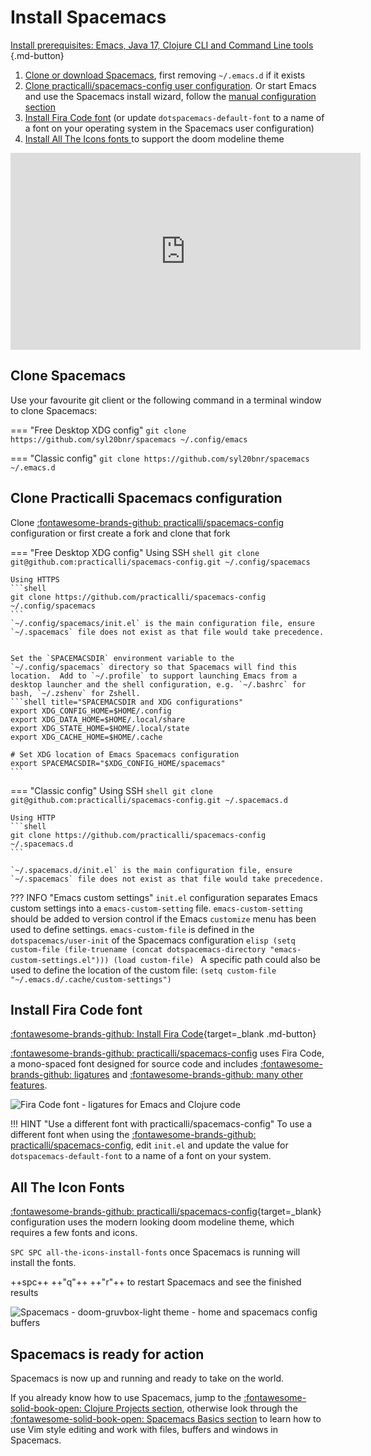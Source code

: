 # Install Spacemacs

[Install prerequisites: Emacs, Java 17, Clojure CLI and Command Line tools ](/spacemacs/install-spacemacs/pre-install/){.md-button}

1. [Clone or download Spacemacs](#clone-spacemacs), first removing `~/.emacs.d` if it exists
2. [Clone practicalli/spacemacs-config user configuration](#clone-practicalli-spacemacs-configuration).  Or start Emacs and use the Spacemacs install wizard, follow the [manual configuration section](manual-configuration/)
3. [Install Fira Code font](#install-fira-code-font) (or update `dotspacemacs-default-font` to a name of a font on your operating system in the Spacemacs user configuration)
4. [Install All The Icons fonts ](#all-the-icon-fonts) to support the doom modeline theme

<p style="text-align:center">
<iframe width="560" height="315" src="https://www.youtube.com/embed/rZNYLGw1qFk" title="YouTube video player" frameborder="0" allow="accelerometer; autoplay; clipboard-write; encrypted-media; gyroscope; picture-in-picture" allowfullscreen></iframe>
</p>


## Clone Spacemacs

Use your favourite git client or the following command in a terminal window to clone Spacemacs:

=== "Free Desktop XDG config"
    ```
    git clone https://github.com/syl20bnr/spacemacs ~/.config/emacs
    ```

=== "Classic config"
    ```
    git clone https://github.com/syl20bnr/spacemacs ~/.emacs.d
    ```

##  Clone Practicalli Spacemacs configuration

Clone [:fontawesome-brands-github: practicalli/spacemacs-config](https://github.com/practicalli/spacemacs-config) configuration or first create a fork and clone that fork

=== "Free Desktop XDG config"
    Using SSH
    ```shell
    git clone git@github.com:practicalli/spacemacs-config.git ~/.config/spacemacs
    ```

    Using HTTPS
    ```shell
    git clone https://github.com/practicalli/spacemacs-config ~/.config/spacemacs
    ```
    `~/.config/spacemacs/init.el` is the main configuration file, ensure `~/.spacemacs` file does not exist as that file would take precedence.


    Set the `SPACEMACSDIR` environment variable to the `~/.config/spacemacs` directory so that Spacemacs will find this location.  Add to `~/.profile` to support launching Emacs from a desktop launcher and the shell configuration, e.g. `~/.bashrc` for bash, `~/.zshenv` for Zshell.
    ```shell title="SPACEMACSDIR and XDG configurations"
    export XDG_CONFIG_HOME=$HOME/.config
    export XDG_DATA_HOME=$HOME/.local/share
    export XDG_STATE_HOME=$HOME/.local/state
    export XDG_CACHE_HOME=$HOME/.cache

    # Set XDG location of Emacs Spacemacs configuration
    export SPACEMACSDIR="$XDG_CONFIG_HOME/spacemacs"
    ```


=== "Classic config"
    Using SSH
    ```shell
    git clone git@github.com:practicalli/spacemacs-config.git ~/.spacemacs.d
    ```

    Using HTTP
    ```shell
    git clone https://github.com/practicalli/spacemacs-config ~/.spacemacs.d
    ```

    `~/.spacemacs.d/init.el` is the main configuration file, ensure `~/.spacemacs` file does not exist as that file would take precedence.


??? INFO "Emacs custom settings"
    `init.el` configuration separates Emacs custom settings into a `emacs-custom-setting` file.  `emacs-custom-setting` should be added to version control if the Emacs `customize` menu has been used to define settings.
    `emacs-custom-file` is defined in the `dotspacemacs/user-init` of the Spacemacs configuration
    ```elisp
      (setq custom-file (file-truename (concat dotspacemacs-directory "emacs-custom-settings.el")))
      (load custom-file)
    ```
    A specific path could also be used to define the location of the custom file: `(setq custom-file "~/.emacs.d/.cache/custom-settings")`


## Install Fira Code font

[:fontawesome-brands-github: Install Fira Code](https://github.com/tonsky/FiraCode/wiki/Installing){target=_blank .md-button}

[:fontawesome-brands-github: practicalli/spacemacs-config](https://github.com/practicalli/spacemacs-config) uses Fira Code, a mono-spaced font designed for source code and includes [:fontawesome-brands-github: ligatures](https://github.com/tonsky/FiraCode#whats-in-the-box) and [:fontawesome-brands-github: many other features](https://github.com/tonsky/FiraCode#whats-in-the-box).

![Fira Code font - ligatures for Emacs and Clojure code](https://github.com/practicalli/graphic-design/blob/live/clojure/fira-code-font-clojure-ligatures.png?raw=true)

!!! HINT "Use a different font with practicalli/spacemacs-config"
    To use a different font when using the [:fontawesome-brands-github: practicalli/spacemacs-config](https://github.com/practicalli/spacemacs-config), edit `init.el` and update the value for `dotspacemacs-default-font` to a name of a font on your system.


## All The Icon Fonts

[:fontawesome-brands-github: practicalli/spacemacs-config](https://github.com/practicalli/spacemacs-config){target=_blank} configuration uses the modern looking doom modeline theme, which requires a few fonts and icons.

`SPC SPC all-the-icons-install-fonts` once Spacemacs is running will install the fonts.

++spc++ ++"q"++ ++"r"++ to restart Spacemacs and see the finished results

![Spacemacs - doom-gruvbox-light theme - home and spacemacs config buffers](https://raw.githubusercontent.com/practicalli/graphic-design/live/editors/spacemacs/screenshots/spacemacs-doom-gruvbox-light-theme-examples-home-spacemacs-config.png)


## Spacemacs is ready for action

Spacemacs is now up and running and ready to take on the world.

If you already know how to use Spacemacs, jump to the [:fontawesome-solid-book-open: Clojure Projects section](/spacemacs/clojure-projects/), otherwise look through the [:fontawesome-solid-book-open: Spacemacs Basics section](/spacemacs/spacemacs-basics/) to learn how to use Vim style editing and work with files, buffers and windows in Spacemacs.
